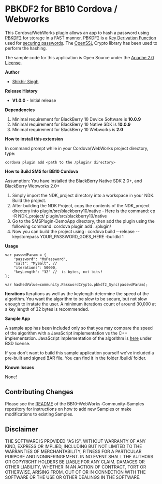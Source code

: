 # PBKDF2 for BB10 Cordova / Webworks

This Cordova/WebWorks plugin allows an app to hash a password using [PBKDF2](http://en.wikipedia.org/wiki/PBKDF2) for storage in a 
FAST manner. PBKDF2 is a [Key Derivation Function](http://en.wikipedia.org/wiki/Key_derivation_function) used for [securing passwords](https://crackstation.net/hashing-security.htm). 
The [OpenSSL](http://www.openssl.org/) Crypto library has been used to perform the hashing. 

The sample code for this application is Open Source under the [Apache 2.0 License](http://www.apache.org/licenses/LICENSE-2.0.html).


**Author** 

* [Shikhir Singh](http://code.shikhir.com/)


**Release History**

* **V1.0.0** - Initial release

**Dependencies**

1. Minimal requirement for BlackBerry 10 Device Software is **10.0.9**
2. Minimal requirement for BlackBerry 10 Native SDK is **10.0.9**
3. Minimal requirement for BlackBerry 10 Webworks is **2.0**


**How to install this extension**

In command prompt while in your Cordova/WebWorks project directory, type: 
```
cordova plugin add <path to the /plugin/ directory>
```

**How to Build SMS for BB10 Cordova**

Assumption: You have installed the BlackBerry Native SDK 2.0+, and BlackBerry Webworks 2.0+

1. Simply import the NDK_project directory into a workspace in your NDK. Build the project. 
2. After building the NDK Project, copy the contents of the NDK_project directory into plugin/src/blackberry10/native - Here is the command: cp -R NDK_project/ plugin/src/blackberry10/native 
3. Go to the SMSPlugin-DemoApp directory, then add the plugin using the following command: cordova plugin add ../plugin/
4. Now you can build the project using : cordova build --release --keystorepass YOUR_PASSWORD_GOES_HERE -buildId 1 

**Usage**

```
var passwdParam = {
	"password": "MyPassword",  
	"salt": "MySalt", // 
	"iterations": 50000, 
	"keyLength": "32" //  is bytes, not bits!
};
						
var hashedValue=community.PasswordCrypto.pbkdf2_Sync(passwdParam); 
```
**Iterations**
Iterations as well as the keylength determine the speed of the algorithm. You want the algorithm to be slow to be secure, but not slow
enough to irratate the user. A minimum iterations count of around 30,000 at a key length of 32 bytes is recommended. 

 
**Sample App**

A sample app has been included only so that you may compare the speed of the algorithm with a JavaScript implementation vs the C++ implementation. JavaScript implementation of the algorithm is [here](http://anandam.name/pbkdf2/) under BSD license. 

If you don't want to build this sample application yourself we've included a pre-built and signed BAR file. 
You can find it in the folder /build/ folder. 


**Known Issues**

None! 


## Contributing Changes

Please see the [README](https://github.com/blackberry/BB10-WebWorks-Community-Samples) of the BB10-WebWorks-Community-Samples repository for instructions on how to add new Samples or make modifications to existing Samples.



## Disclaimer

THE SOFTWARE IS PROVIDED "AS IS", WITHOUT WARRANTY OF ANY KIND, EXPRESS OR IMPLIED, INCLUDING 
BUT NOT LIMITED TO THE WARRANTIES OF MERCHANTABILITY, FITNESS FOR A PARTICULAR PURPOSE 
AND NONINFRINGEMENT. IN NO EVENT SHALL THE AUTHORS OR COPYRIGHT HOLDERS BE LIABLE FOR 
ANY CLAIM, DAMAGES OR OTHER LIABILITY, WHETHER IN AN ACTION OF CONTRACT, TORT OR 
OTHERWISE, ARISING FROM, OUT OF OR IN CONNECTION WITH THE SOFTWARE OR THE USE OR 
OTHER DEALINGS IN THE SOFTWARE.